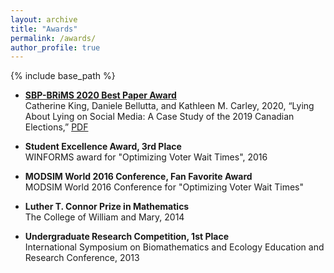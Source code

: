```yaml
---
layout: archive
title: "Awards"
permalink: /awards/
author_profile: true
---
```


{% include base_path %}

* <b>[SBP-BRiMS 2020 Best Paper Award](http://sbp-brims.org/2021/priorwinners/)</b><br>
Catherine King, Daniele Bellutta, and Kathleen M. Carley, 2020, “Lying About Lying on Social Media: A Case Study of the 2019 Canadian Elections,” 
[PDF](https://kingcatherine.github.io/files/Canada_Paper_v3.pdf)

* <b>Student Excellence Award, 3rd Place</b><br>
  WINFORMS award for "Optimizing Voter Wait Times", 2016
  
* <b>MODSIM World 2016 Conference, Fan Favorite Award</b><br>
  MODSIM World 2016 Conference for "Optimizing Voter Wait Times"

* <b>Luther T. Connor Prize in Mathematics</b><br>
  The College of William and Mary, 2014
  
* <b>Undergraduate Research Competition, 1st Place</b><br>
  International Symposium on Biomathematics and Ecology Education and Research Conference, 2013
  
